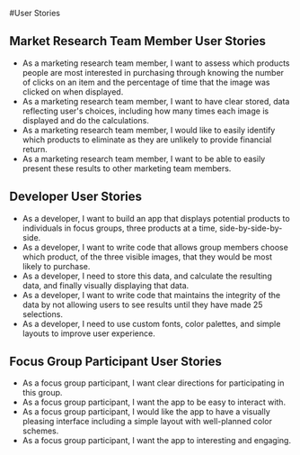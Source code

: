 #User Stories

## Market Research Team Member User Stories

* As a marketing research team member, I want to assess which products people are most interested in purchasing through knowing the number of clicks on an item and the percentage of time that the image was clicked on when displayed.  
*  As a marketing research team member, I want to have clear stored, data reflecting user's choices, including how many times each image is displayed and do the calculations.
*  As a marketing research team member, I would like to easily identify which products to eliminate as they are unlikely to provide financial return.
*  As a marketing research team member, I want to be able to easily present these results to other marketing team members.

## Developer User Stories

*  As a developer, I want to build an app that displays potential products to individuals in focus groups, three products at a time, side-by-side-by-side.
*  As a developer, I want to write code that allows group members choose which product, of the three visible images, that they would be most likely to purchase.
*  As a developer, I need to store this data, and calculate the resulting data, and finally visually displaying that data.
*  As a developer, I want to write code that maintains the integrity of the data by not allowing users to see results until they have made 25 selections.
*  As a developer, I need to use custom fonts, color palettes, and simple layouts to improve user experience.  

## Focus Group Participant User Stories

*  As a focus group participant, I want clear directions for participating in this group.
*  As a focus group participant, I want the app to be easy to interact with.
*  As a focus group participant, I would like the app to have a visually pleasing interface including a simple layout with well-planned color schemes.
*  As a focus group participant, I want the app to interesting and engaging.
